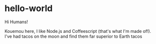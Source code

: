 # hello-world
Hi Humans!

Kouemou here, I like Node.js and Coffeescript (that's what I'm made of!).
I've had tacos on the moon and find them far superior to Earth tacos
